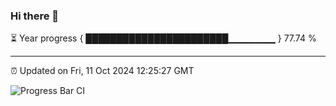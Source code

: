 ### Hi there 👋

⏳ Year progress { ███████████████████████▁▁▁▁▁▁▁ } 77.74 %

---

⏰ Updated on Fri, 11 Oct 2024 12:25:27 GMT

![Progress Bar CI](https://github.com/liununu/liununu/workflows/Progress%20Bar%20CI/badge.svg)

